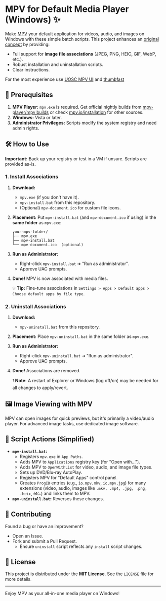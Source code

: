 # MPV for Default Media Player (Windows) ✨

Make [MPV](https://mpv.io/) your default application for videos, audio, and images on Windows with these simple batch scripts. This project enhances an [original concept](https://github.com/rossy/mpv-install) by providing:

*   Full support for **image file associations** (JPEG, PNG, HEIC, GIF, WebP, etc.).
*   Robust installation and uninstallation scripts.
*   Clear instructions.

For the most experience use [UOSC MPV UI](https://github.com/tomasklaen/uosc) and [thumbfast](https://github.com/po5/thumbfast?tab=readme-ov-file)

## 🔧 Prerequisites

1.  **MPV Player:** `mpv.exe` is required. Get official nightly builds from [mpv-player/mpv builds](https://nightly.link/mpv-player/mpv/workflows/build/master) or check [mpv.io/installation](https://mpv.io/installation/) for other sources.
2.  **Windows:** Vista or later.
3.  **Administrator Privileges:** Scripts modify the system registry and need admin rights.

## 🛠️ How to Use

**Important:** Back up your registry or test in a VM if unsure. Scripts are provided as-is.

### 1. Install Associations

1.  **Download:**
    *   `mpv.exe` (if you don't have it).
    *   `mpv-install.bat` from this repository.
    *   (Optional) `mpv-document.ico` for custom file icons.
2.  **Placement:** Put `mpv-install.bat` (and `mpv-document.ico` if using) in the **same folder** as `mpv.exe`:
    ```
    your-mpv-folder/
    ├── mpv.exe
    ├── mpv-install.bat
    └── mpv-document.ico  (optional)
    ```
3.  **Run as Administrator:**
    *   Right-click `mpv-install.bat` ➔ "Run as administrator".
    *   Approve UAC prompts.
4.  **Done!** MPV is now associated with media files.

    💡 **Tip:** Fine-tune associations in `Settings > Apps > Default apps > Choose default apps by file type`.

### 2. Uninstall Associations

1.  **Download:**
    *   `mpv-uninstall.bat` from this repository.
2.  **Placement:** Place `mpv-uninstall.bat` in the same folder as `mpv.exe`.
3.  **Run as Administrator:**
    *   Right-click `mpv-uninstall.bat` ➔ "Run as administrator".
    *   Approve UAC prompts.
4.  **Done!** Associations are removed.

    ❗ **Note:** A restart of Explorer or Windows (log off/on) may be needed for all changes to apply/revert.

## 🖼️ Image Viewing with MPV

MPV can open images for quick previews, but it's primarily a video/audio player. For advanced image tasks, use dedicated image software.

## 📂 Script Actions (Simplified)

*   **`mpv-install.bat`:**
    *   Registers `mpv.exe` in `App Paths`.
    *   Adds MPV to `Applications` registry key (for "Open with...").
    *   Adds MPV to `OpenWithList` for video, audio, and image file types.
    *   Sets up DVD/Blu-ray AutoPlay.
    *   Registers MPV for "Default Apps" control panel.
    *   Creates `ProgID` entries (e.g., `io.mpv.mkv`, `io.mpv.jpg`) for many extensions (video, audio, images like `.mkv, .mp4, .jpg, .png, .heic`, etc.) and links them to MPV.
*   **`mpv-uninstall.bat`:** Reverses these changes.

## 🤝 Contributing

Found a bug or have an improvement?
*   Open an Issue.
*   Fork and submit a Pull Request.
    *   Ensure `uninstall` script reflects any `install` script changes.

## 📜 License

This project is distributed under the **MIT License**. See the `LICENSE` file for more details.

---

Enjoy MPV as your all-in-one media player on Windows!
